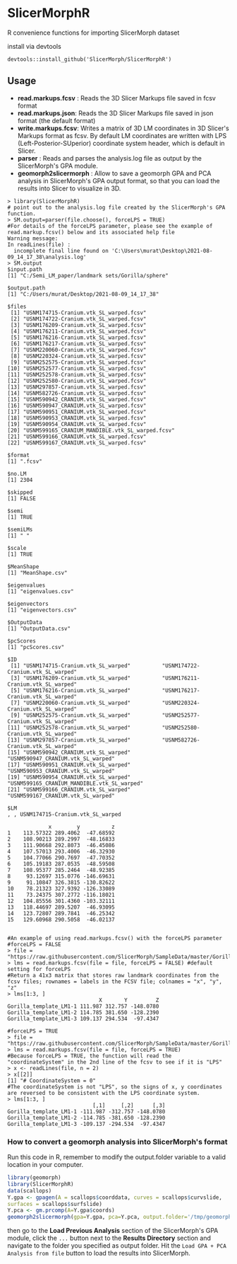 # SlicerMorphR
R convenience functions for importing SlicerMorph dataset

install via devtools

`devtools::install_github('SlicerMorph/SlicerMorphR')`


## Usage

* __read.markups.fcsv__ : Reads the 3D Slicer Markups file saved in fcsv format
* __read.markups.json__:  Reads the 3D Slicer Markups file saved in json format (the default format)
* __write.markups.fcsv__: Writes a matrix of 3D LM coordinates in 3D Slicer's Markups format as fcsv. By default LM coordinates are written with LPS (Left-Posterior-SUperior) coordinate system header, which is default in Slicer.
* __parser__ : Reads and parses the analysis.log file as output by the SlicerMorph's GPA module.
* __geomorph2slicermorph__ : Allow to save a geomorph GPA and PCA analysis in SlicerMorph's GPA output format, so that you can load the results into Slicer to visualize in 3D. 

```
> library(SlicerMorphR)
# point out to the analysis.log file created by the SlicerMorph's GPA function. 
> SM.output=parser(file.choose(), forceLPS = TRUE)
#For details of the forceLPS parameter, please see the example of read.markup.fcsv() below and its associated help file
Warning message:
In readLines(file) :
  incomplete final line found on 'C:\Users\murat\Desktop\2021-08-09_14_17_38\analysis.log'
> SM.output
$input.path
[1] "C:/Semi_LM_paper/landmark sets/Gorilla/sphere"

$output.path
[1] "C:/Users/murat/Desktop/2021-08-09_14_17_38"

$files
 [1] "USNM174715-Cranium.vtk_SL_warped.fcsv"         
 [2] "USNM174722-Cranium.vtk_SL_warped.fcsv"         
 [3] "USNM176209-Cranium.vtk_SL_warped.fcsv"         
 [4] "USNM176211-Cranium.vtk_SL_warped.fcsv"         
 [5] "USNM176216-Cranium.vtk_SL_warped.fcsv"         
 [6] "USNM176217-Cranium.vtk_SL_warped.fcsv"         
 [7] "USNM220060-Cranium.vtk_SL_warped.fcsv"         
 [8] "USNM220324-Cranium.vtk_SL_warped.fcsv"         
 [9] "USNM252575-Cranium.vtk_SL_warped.fcsv"         
[10] "USNM252577-Cranium.vtk_SL_warped.fcsv"         
[11] "USNM252578-Cranium.vtk_SL_warped.fcsv"         
[12] "USNM252580-Cranium.vtk_SL_warped.fcsv"         
[13] "USNM297857-Cranium.vtk_SL_warped.fcsv"         
[14] "USNM582726-Cranium.vtk_SL_warped.fcsv"         
[15] "USNM590942_CRANIUM.vtk_SL_warped.fcsv"         
[16] "USNM590947_CRANIUM.vtk_SL_warped.fcsv"         
[17] "USNM590951_CRANIUM.vtk_SL_warped.fcsv"         
[18] "USNM590953_CRANIUM.vtk_SL_warped.fcsv"         
[19] "USNM590954_CRANIUM.vtk_SL_warped.fcsv"         
[20] "USNM599165_CRANIUM_MANDIBLE.vtk_SL_warped.fcsv"
[21] "USNM599166_CRANIUM.vtk_SL_warped.fcsv"         
[22] "USNM599167_CRANIUM.vtk_SL_warped.fcsv"         

$format
[1] ".fcsv"

$no.LM
[1] 2304

$skipped
[1] FALSE

$semi
[1] TRUE

$semiLMs
[1] " "

$scale
[1] TRUE

$MeanShape
[1] "MeanShape.csv"

$eigenvalues
[1] "eigenvalues.csv"

$eigenvectors
[1] "eigenvectors.csv"

$OutputData
[1] "OutputData.csv"

$pcScores
[1] "pcScores.csv"

$ID
 [1] "USNM174715-Cranium.vtk_SL_warped"          "USNM174722-Cranium.vtk_SL_warped"         
 [3] "USNM176209-Cranium.vtk_SL_warped"          "USNM176211-Cranium.vtk_SL_warped"         
 [5] "USNM176216-Cranium.vtk_SL_warped"          "USNM176217-Cranium.vtk_SL_warped"         
 [7] "USNM220060-Cranium.vtk_SL_warped"          "USNM220324-Cranium.vtk_SL_warped"         
 [9] "USNM252575-Cranium.vtk_SL_warped"          "USNM252577-Cranium.vtk_SL_warped"         
[11] "USNM252578-Cranium.vtk_SL_warped"          "USNM252580-Cranium.vtk_SL_warped"         
[13] "USNM297857-Cranium.vtk_SL_warped"          "USNM582726-Cranium.vtk_SL_warped"         
[15] "USNM590942_CRANIUM.vtk_SL_warped"          "USNM590947_CRANIUM.vtk_SL_warped"         
[17] "USNM590951_CRANIUM.vtk_SL_warped"          "USNM590953_CRANIUM.vtk_SL_warped"         
[19] "USNM590954_CRANIUM.vtk_SL_warped"          "USNM599165_CRANIUM_MANDIBLE.vtk_SL_warped"
[21] "USNM599166_CRANIUM.vtk_SL_warped"          "USNM599167_CRANIUM.vtk_SL_warped"         

$LM
, , USNM174715-Cranium.vtk_SL_warped

             x        y          z
1    113.57322 289.4062  -47.68592
2    108.90213 289.2997  -48.16833
3    111.90668 292.8073  -46.45086
4    107.57013 293.4006  -46.32930
5    104.77066 290.7697  -47.70352
6    105.19183 287.0535  -48.59508
7    108.95377 285.2464  -48.92385
8     93.12697 315.0776 -146.69631
9     91.10847 326.3815 -130.82622
10    78.21323 327.9392 -126.33089
11    73.24375 307.2772 -116.18021
12   104.85556 301.4360 -103.32111
13   118.44697 289.5207  -46.93095
14   123.72807 289.7841  -46.25342
15   129.60968 290.5058  -46.02137


#An example of using read.markups.fcsv() with the forceLPS parameter
#forceLPS = FALSE
> file = "https://raw.githubusercontent.com/SlicerMorph/SampleData/master/Gorilla_template_LM1.fcsv"
> lms = read.markups.fcsv(file = file, forceLPS = FALSE) #default setting for forceLPS
#Return a 41x3 matrix that stores raw landmark coordinates from the fcsv files; rownames = labels in the FCSV file; colnames = "x", "y", "z"
> lms[1:3, ]
                             X       Y         Z
Gorilla_template_LM1-1 111.987 312.757 -148.0780
Gorilla_template_LM1-2 114.785 381.650 -128.2390
Gorilla_template_LM1-3 109.137 294.534  -97.4347

#forceLPS = TRUE
> file = "https://raw.githubusercontent.com/SlicerMorph/SampleData/master/Gorilla_template_LM1.fcsv"
> lms = read.markups.fcsv(file = file, forceLPS = TRUE)
#Because forceLPS = TRUE, the function will read the "coordinateSystem" in the 2nd line of the fcsv to see if it is "LPS"
> x <- readLines(file, n = 2)
> x[[2]]
[1] "# CoordinateSystem = 0"
#The coordinateSystem is not "LPS", so the signs of x, y coordinates are reversed to be consistent with the LPS coordinate system.
> lms[1:3, ]
                           [,1]     [,2]      [,3]
Gorilla_template_LM1-1 -111.987 -312.757 -148.0780
Gorilla_template_LM1-2 -114.785 -381.650 -128.2390
Gorilla_template_LM1-3 -109.137 -294.534  -97.4347
```

### How to convert a geomorph analysis into SlicerMorph's format

Run this code in R, remember to modify the output.folder variable to a valid location in your computer. 

```R
library(geomorph)
library(SlicerMorphR)
data(scallops)
Y.gpa <- gpagen(A = scallops$coorddata, curves = scallops$curvslide, 
surfaces = scallops$surfslide)
Y.pca <- gm.prcomp(A=Y.gpa$coords)
geomorph2slicermorph(gpa=Y.gpa, pca=Y.pca, output.folder='/tmp/geomorph2slicermorph/')
```

then go to the **Load Previous Analysis** section of the SlicerMorph's GPA module, click the `...` button next to the **Results Directory** section and navigate to the folder you specified as output folder. Hit the `Load GPA + PCA Analysis from file` button to load the results into SlicerMorph.

